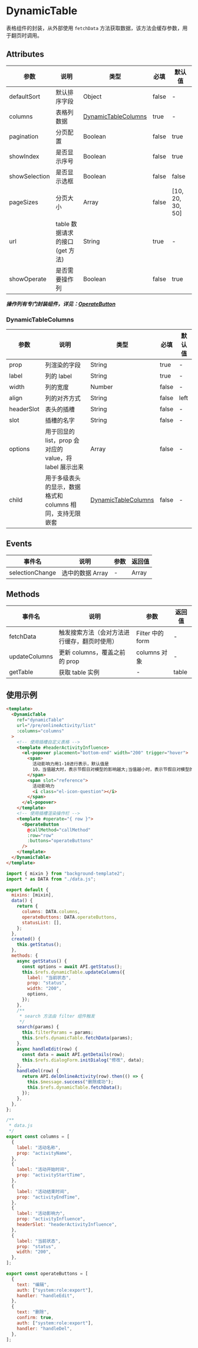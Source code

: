 # DynamicTable

表格组件的封装，从外部使用 `fetchData` 方法获取数据，该方法会缓存参数，用于翻页时调用。

## Attributes

| 参数          | 说明                           | 类型                                        | 必填  | 默认值           |
| ------------- | ------------------------------ | ------------------------------------------- | ----- | ---------------- |
| defaultSort   | 默认排序字段                   | Object                                      | false | -                |
| columns       | 表格列数据                     | [DynamicTableColumns](#dynamictablecolumns) | true  | -                |
| pagination    | 分页配置                       | Boolean                                     | false | true             |
| showIndex     | 是否显示序号                   | Boolean                                     | false | true             |
| showSelection | 是否显示选框                   | Boolean                                     | false | false            |
| pageSizes     | 分页大小                       | Array                                       | false | [10, 20, 30, 50] |
| url           | table 数据请求的接口(get 方法) | String                                      | true  | -                |
| showOperate   | 是否需要操作列                 | Boolean                                     | false | true             |

**_操作列有专门封装组件，详见：[OperateButton](./OperateButton.md)_**

### DynamicTableColumns

| 参数       | 说明                                                      | 类型                                        | 必填  | 默认值 |
| ---------- | --------------------------------------------------------- | ------------------------------------------- | ----- | ------ |
| prop       | 列渲染的字段                                              | String                                      | true  | -      |
| label      | 列的 label                                                | String                                      | true  | -      |
| width      | 列的宽度                                                  | Number                                      | false | -      |
| align      | 列的对齐方式                                              | String                                      | false | left   |
| headerSlot | 表头的插槽                                                | String                                      | false | -      |
| slot       | 插槽的名字                                                | String                                      | false | -      |
| options    | 用于回显的 list，prop 会对应的 value，将 label 展示出来   | Array                                       | false | -      |
| child      | 用于多级表头的显示，数据格式和 columns 相同，支持无限嵌套 | [DynamicTableColumns](#dynamictablecolumns) | false | -      |

## Events

| 事件名          | 说明             | 参数 | 返回值 |
| --------------- | ---------------- | ---- | ------ |
| selectionChange | 选中的数据 Array | -    | Array  |

## Methods

| 事件名        | 说明                                         | 参数             | 返回值 |
| ------------- | -------------------------------------------- | ---------------- | ------ |
| fetchData     | 触发搜索方法（会对方法进行缓存，翻页时使用） | Filter 中的 form | -      |
| updateColumns | 更新 columns，覆盖之前的 prop                | columns 对象     | -      |
| getTable      | 获取 table 实例                              | -                | table  |

## 使用示例

```html
<template>
  <DynamicTable
    ref="dynamicTable"
    url="/pre/onlineActivity/list"
    :columns="columns"
  >
    <!-- 使用插槽自定义表格 -->
    <template #headerActivityInfluence>
      <el-popover placement="bottom-end" width="200" trigger="hover">
        <span>
          活动影响力用1-10进行表示，默认值是
          10，当值越大时，表示节假日对模型的影响越大;当值越小时，表示节假日对模型的效果越小。用户可以根据实际情况进行调整。
        </span>
        <span slot="reference">
          活动影响力
          <i class="el-icon-question"></i>
        </span>
      </el-popover>
    </template>
    <!-- 使用插槽渲染操作栏 -->
    <template #operate="{ row }">
      <OperateButton
        @callMethod="callMethod"
        :row="row"
        :buttons="operateButtons"
      />
    </template>
  </DynamicTable>
</template>
```

```js
import { mixin } from "background-template2";
import * as DATA from "./data.js";

export default {
  mixins: [mixin],
  data() {
    return {
      columns: DATA.columns,
      operateButtons: DATA.operateButtons,
      statusList: [],
    };
  },
  created() {
    this.getStatus();
  },
  methods: {
    async getStatus() {
      const options = await API.getStatus();
      this.$refs.dynamicTable.updateColumns({
        label: "当前状态",
        prop: "status",
        width: "200",
        options,
      });
    },
    /**
     * search 方法由 filter 组件触发
     */
    search(params) {
      this.filterParams = params;
      this.$refs.dynamicTable.fetchData(params);
    },
    async handleEdit(row) {
      const data = await API.getDetails(row);
      this.$refs.dialogForm.initDialog("修改", data);
    },
    handleDel(row) {
      return API.delOnlineActivity(row).then(() => {
        this.$message.success("删除成功");
        this.$refs.dynamicTable.fetchData();
      });
    },
  },
};
```

```js
/**
 * data.js
 */
export const columns = [
  {
    label: "活动名称",
    prop: "activityName",
  },
  {
    label: "活动开始时间",
    prop: "activityStartTime",
  },
  {
    label: "活动结束时间",
    prop: "activityEndTime",
  },
  {
    label: "活动影响力",
    prop: "activityInfluence",
    headerSlot: "headerActivityInfluence",
  },
  {
    label: "当前状态",
    prop: "status",
    width: "200",
  },
];

export const operateButtons = [
  {
    text: "编辑",
    auth: ["system:role:export"],
    handler: "handleEdit",
  },
  {
    text: "删除",
    confirm: true,
    auth: ["system:role:export"],
    handler: "handleDel",
  },
];
```
